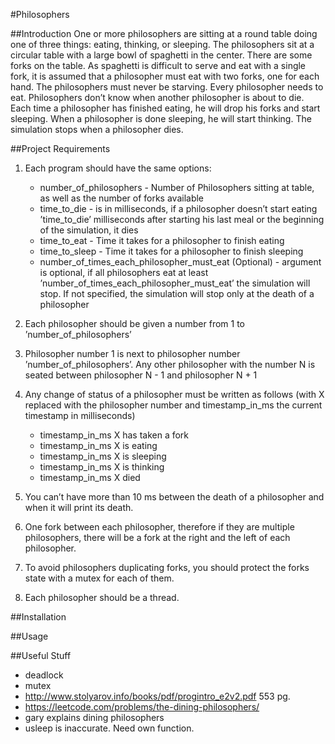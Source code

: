 #Philosophers

##Introduction
One or more philosophers are sitting at a round table doing one of three things:
eating, thinking, or sleeping.  The philosophers sit at a circular table with a large bowl of spaghetti in the center. There are some forks on the table. As spaghetti is difficult to serve and eat with a single fork, it is assumed that a
philosopher must eat with two forks, one for each hand. The philosophers must never be starving. Every philosopher needs to eat. Philosophers don’t know when another philosopher is about to die. Each time a philosopher has finished eating, he will drop his forks and start sleeping. When a philosopher is done sleeping, he will start thinking. The simulation stops when a philosopher dies. 

##Project Requirements
1. Each program should have the same options:
   - number_of_philosophers - Number of Philosophers sitting at table, as well as the number of forks available
   - time_to_die -  is in milliseconds, if a philosopher doesn’t start eating ’time_to_die’
     milliseconds after starting his last meal or the beginning of the simulation, it
     dies
   - time_to_eat - Time it takes for a philosopher to finish eating
   - time_to_sleep - Time it takes for a philosopher to finish sleeping
   - number_of_times_each_philosopher_must_eat (Optional) - argument is optional, if all
     philosophers eat at least ’number_of_times_each_philosopher_must_eat’ the
     simulation will stop. If not specified, the simulation will stop only at the death
     of a philosopher

2. Each philosopher should be given a number from 1 to ’number_of_philosophers’
3. Philosopher number 1 is next to philosopher number ’number_of_philosophers’.
   Any other philosopher with the number N is seated between philosopher N - 1 and
   philosopher N + 1
4. Any change of status of a philosopher must be written as follows (with X replaced
   with the philosopher number and timestamp_in_ms the current timestamp in milliseconds)
   - timestamp_in_ms X has taken a fork
   - timestamp_in_ms X is eating
   - timestamp_in_ms X is sleeping
   - timestamp_in_ms X is thinking
   - timestamp_in_ms X died
5. You can’t have more than 10 ms between the death of a philosopher and when it
   will print its death.
6. One fork between each philosopher, therefore if they are multiple philosophers, there
   will be a fork at the right and the left of each philosopher.
7. To avoid philosophers duplicating forks, you should protect the forks state with a
   mutex for each of them.
8. Each philosopher should be a thread.

##Installation

##Usage

##Useful Stuff
- deadlock
- mutex
- http://www.stolyarov.info/books/pdf/progintro_e2v2.pdf 553 pg.
- https://leetcode.com/problems/the-dining-philosophers/
- gary explains dining philosophers
- usleep is inaccurate. Need own function.
